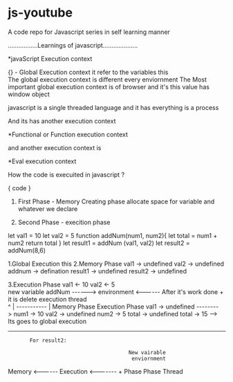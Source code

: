 # js-youtube
A code repo for  Javascript series in self learning manner



.................Learnings of javascript....................

*javaScript Execution context

{} - Global Execution context it refer to the variables this  
The global execution context is different every enviornment 
The Most important global execution context is of browser and it's this value has window object

javascript is a single threaded language and it has everything is a process

And its has another execution context 

*Functional or Function execution context

and another execution context is 
 
 *Eval execution context


 How the code is execuited in javascript ?

 { code }

 1. First Phase - Memory Creating phase
allocate space for variable and whatever we declare  

 2. Second Phase - execition phase




 let val1 = 10
 let val2 = 5
 function  addNum(num1, num2){
    let total = num1 + num2 
    return total
 }
 let  result1 = addNum (val1, val2)
 let  result2 = addNum(8,6) 


 1.Global Execution
       this 
 2.Memory Phase
   val1 -> undefined
   val2 -> undefined
   addnum -> defination
   result1 -> undefined
   result2 -> undefined

 3.Execution Phase
 val1 <- 10
 val2 <- 5      
                new variable
 addNum ------> environment      <------ After it's work done
                     +                    it is delete
                execution thread    
                   ^
                   |
        ----------- 
       |
  Memory Phase                 Execution Phase
  val1 -> undefined -------->  num1 -> 10
  val2 -> undefined            num2 -> 5
  total -> undefined           total -> 15 --> Its goes to 
                                               global execution

---------------------------------------------------------------
           For result2:

                                           New vairable 
                                            enviornment
  Memory   <------  Execution   <-------         +
  Phase              Phase                     Thread

                
                        